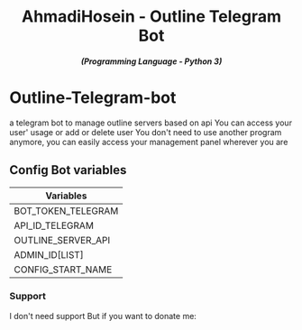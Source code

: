 <h1 align="center">AhmadiHosein - Outline Telegram Bot</h1>

<em><h5 align="center">(Programming Language - Python 3)</h5></em>




# Outline-Telegram-bot    
a telegram bot to manage outline servers based on api
You can access your user' usage or add or delete user
You don't need to use another program anymore, you can easily access your management panel wherever you are



## Config Bot variables
| **Variables**      	|
|--------------------	|
| BOT_TOKEN_TELEGRAM 	|        	
| API_ID_TELEGRAM    	|          	
| OUTLINE_SERVER_API 	|            	
| ADMIN_ID[LIST]     	|            	
| CONFIG_START_NAME   |


### Support
I don't need support
But if you want to donate me:
